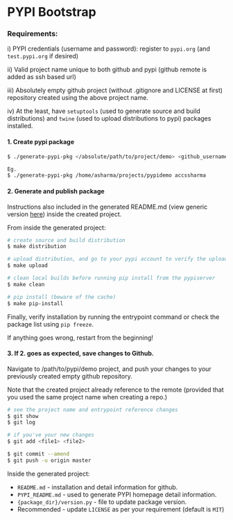 # PYPI Bootstrap

### Requirements:

i) PYPI credentials (username and password): register to `pypi.org` (and `test.pypi.org` if desired)

ii) Valid project name unique to both github and pypi (github remote is added as ssh based url)

iii) Absolutely empty github project (without .gitignore and LICENSE at first) repository created using the above project name.

iv) At the least, have `setuptools` (used to generate source and build distributions) and `twine` (used to upload distributions to pypi) packages installed.

#### 1. Create pypi package

```bash
$ ./generate-pypi-pkg </absolute/path/to/project/demo> <github_username>

Eg.
$ ./generate-pypi-pkg /home/asharma/projects/pypidemo accssharma
```

#### 2. Generate and publish package

Instructions also included in the generated README.md (view generic version 
[here](https://github.com/accssharma/pypi-bootstrap/blob/master/pypi-project/README.md)) inside the created project.

From inside the generated project:

```bash
# create source and build distribution
$ make distribution

# upload distribution, and go to your pypi account to verify the upload
$ make upload

# clean local builds before running pip install from the pypiserver
$ make clean

# pip install (beware of the cache)
$ make pip-install
```

Finally, verify installation by running the entrypoint command or check the package list using `pip freeze`.

If anything goes wrong, restart from the beginning!

#### 3. If 2. goes as expected, save changes to Github.

Navigate to /path/to/pypi/demo project, and push your changes to your previously created empty github repository.

Note that the created project already reference to the remote (provided that you used the same project name when creating a repo.)

```bash
# see the project name and entrypoint reference changes
$ git show
$ git log

# if you've your new changes
$ git add <file1> <file2>

$ git commit --amend
$ git push -u origin master

```

Inside the generated project:
- `README.md` - installation and detail information for github.
- `PYPI_README.md` - used to generate PYPI homepage detail information.
- `{package_dir}/version.py` - file to update package version.
- Recommended - update `LICENSE` as per your requirement (default is `MIT`)

